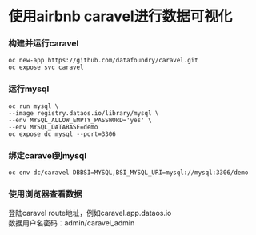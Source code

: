 # 使用airbnb caravel进行数据可视化

###  构建并运行caravel
```
oc new-app https://github.com/datafoundry/caravel.git
oc expose svc caravel
```

### 运行mysql
```
oc run mysql \
--image registry.dataos.io/library/mysql \
--env MYSQL_ALLOW_EMPTY_PASSWORD='yes' \
--env MYSQL_DATABASE=demo 
oc expose dc mysql --port=3306
```

###  绑定caravel到mysql
```
oc env dc/caravel DBBSI=MYSQL,BSI_MYSQL_URI=mysql://mysql:3306/demo
```

### 使用浏览器查看数据
登陆caravel route地址，例如caravel.app.dataos.io  
数据用户名密码：admin/caravel_admin
